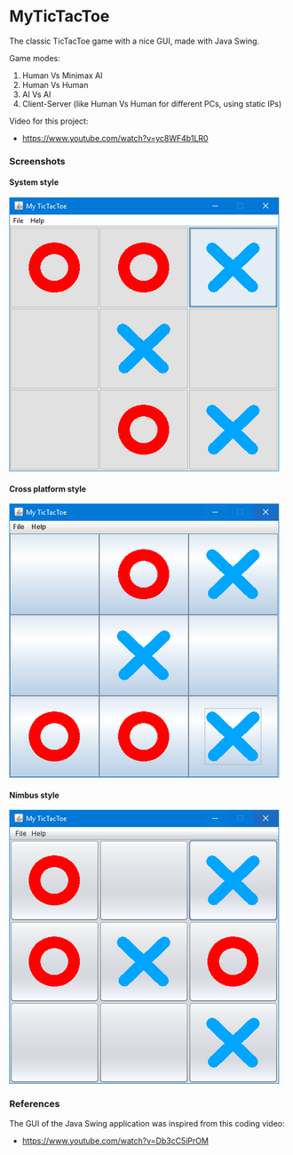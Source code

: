 # MyTicTacToe
The classic TicTacToe game with a nice GUI, made with Java Swing.

Game modes:
1) Human Vs Minimax AI
2) Human Vs Human
3) AI Vs AI
4) Client-Server (like Human Vs Human for different PCs, using static IPs)

Video for this project:
- https://www.youtube.com/watch?v=yc8WF4b1LR0


### Screenshots

#### System style
![screenshot](/screenshots/1_system_style.png)

#### Cross platform style
![screenshot](/screenshots/2_cross_platform_style.png)

#### Nimbus style
![screenshot](/screenshots/3_nimbus_style.png)


### References
The GUI of the Java Swing application was inspired from this coding video:
- https://www.youtube.com/watch?v=Db3cC5iPrOM
